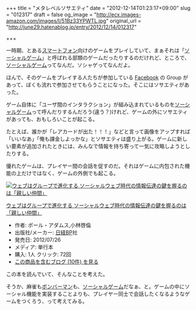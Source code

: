 +++
title = "メタレベルソサエティ"
date = "2012-12-14T01:23:17+09:00"
slug = "012317"
draft = false
og_image = "http://ecx.images-amazon.com/images/I/51Bz33YPWTL.jpg"
original_url = "http://june29.hatenablog.jp/entry/2012/12/14/012317"

+++

<p>一時期、とある<a class="keyword" href="http://d.hatena.ne.jp/keyword/%A5%B9%A5%DE%A1%BC%A5%C8%A5%D5%A5%A9%A5%F3">スマートフォン</a>向けのゲームをプレイしていて、まぁそれは「<a class="keyword" href="http://d.hatena.ne.jp/keyword/%A5%BD%A1%BC%A5%B7%A5%E3%A5%EB%A5%B2%A1%BC%A5%E0">ソーシャルゲーム</a>」と呼ばれる部類のゲームだったりするのだけれど、ところで、<a class="keyword" href="http://d.hatena.ne.jp/keyword/%A5%BD%A1%BC%A5%B7%A5%E3%A5%EB%A5%B2%A1%BC%A5%E0">ソーシャルゲーム</a>ってなんだ。ソシャゲってなんだよ。</p>
<p>ほんで、そのゲームをプレイする人たちが参加している <a class="keyword" href="http://d.hatena.ne.jp/keyword/Facebook">Facebook</a> の Group があって、ぼくも流れで参加させてもらうことになった。そこにはソサエティがあった。</p>
<p>ゲーム自体に「ユーザ間のインタラクション」が組み込まれているものを<a class="keyword" href="http://d.hatena.ne.jp/keyword/%A5%BD%A1%BC%A5%B7%A5%E3%A5%EB%A5%B2%A1%BC%A5%E0">ソーシャルゲーム</a>って呼んだりするんだろう(違う？)けれど、ゲームの外にソサエティがあっても、おもしろいことが起こる。</p>
<p>たとえば、誰かが「レアカードが出た！！！」などと言って画像をアップすれば「いいなあ」「俺も課金しよっかな」とソサエティは盛り上がる。ゲームに新しい要素が追加されたときには、みんなで情報を持ち寄って一気に攻略しようとしたりする。</p>
<p>優れたゲームは、プレイヤー間の会話を促すのだ。それはゲームに内包された機能の上だけではなく、ゲームの外側でも起こる。</p>
<p></p>
<div class="hatena-asin-detail">
<a href="http://www.amazon.co.jp/exec/obidos/ASIN/4822249115/cameralady-22/"><img src="http://ecx.images-amazon.com/images/I/51Bz33YPWTL._SL160_.jpg" class="hatena-asin-detail-image" alt="ウェブはグループで進化する  ソーシャルウェブ時代の情報伝達の鍵を握るのは「親しい仲間」" title="ウェブはグループで進化する  ソーシャルウェブ時代の情報伝達の鍵を握るのは「親しい仲間」"></a><div class="hatena-asin-detail-info">
<p class="hatena-asin-detail-title"><a href="http://www.amazon.co.jp/exec/obidos/ASIN/4822249115/cameralady-22/">ウェブはグループで進化する  ソーシャルウェブ時代の情報伝達の鍵を握るのは「親しい仲間」</a></p>
<ul>
<li>
<span class="hatena-asin-detail-label">作者:</span> ポール・アダムス,小林啓倫</li>
<li>
<span class="hatena-asin-detail-label">出版社/メーカー:</span> <a class="keyword" href="http://d.hatena.ne.jp/keyword/%C6%FC%B7%D0BP">日経BP</a>社</li>
<li>
<span class="hatena-asin-detail-label">発売日:</span> 2012/07/26</li>
<li>
<span class="hatena-asin-detail-label">メディア:</span> 単行本</li>
<li>
<span class="hatena-asin-detail-label">購入</span>: 1人 <span class="hatena-asin-detail-label">クリック</span>: 72回</li>
<li><a href="http://d.hatena.ne.jp/asin/4822249115/cameralady-22" target="_blank">この商品を含むブログ (10件) を見る</a></li>
</ul>
</div>
<div class="hatena-asin-detail-foot"></div>
</div>
<p>この本を読んでいて、そんなことを考えた。</p>
<p>そうか、麻雀も<a class="keyword" href="http://d.hatena.ne.jp/keyword/%A5%DC%A5%F3%A5%D0%A1%BC%A5%DE%A5%F3">ボンバーマン</a>も、<a class="keyword" href="http://d.hatena.ne.jp/keyword/%A5%BD%A1%BC%A5%B7%A5%E3%A5%EB%A5%B2%A1%BC%A5%E0">ソーシャルゲーム</a>だなぁ、と。ゲームの中にソーシャル機能を実装することよりも、プレイヤー同士で会話したくなるようなゲームをつくろう、って考えてみる。</p>
